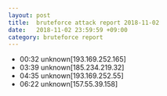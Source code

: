 ```yaml
---
layout: post
title:  bruteforce attack report 2018-11-02
date:   2018-11-02 23:59:59 +09:00
category: bruteforce report
---
```


* 00:32 unknown[193.169.252.165]
* 03:39 unknown[185.234.219.32]
* 04:35 unknown[193.169.252.55]
* 06:22 unknown[157.55.39.158]
